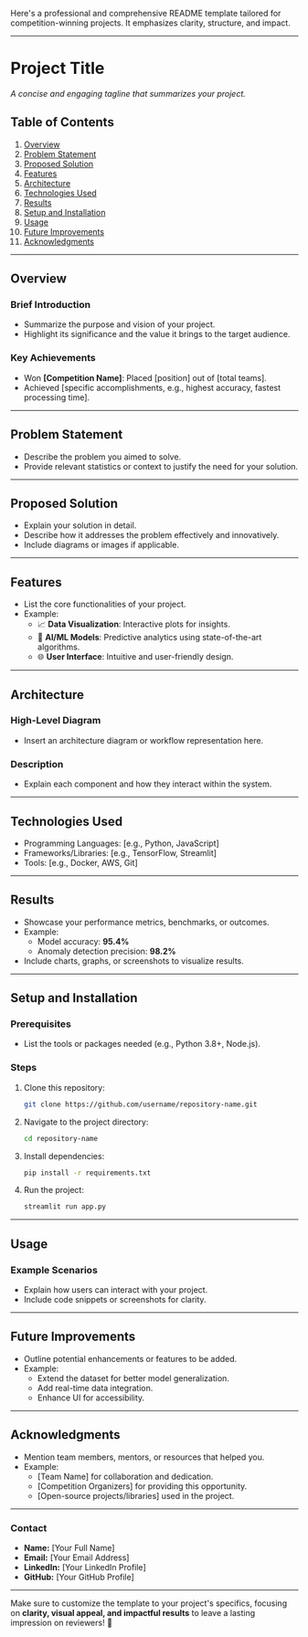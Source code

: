 Here's a professional and comprehensive README template tailored for competition-winning projects. It emphasizes clarity, structure, and impact.  

---

# **Project Title**  
*A concise and engaging tagline that summarizes your project.*

## **Table of Contents**
1. [Overview](#overview)  
2. [Problem Statement](#problem-statement)  
3. [Proposed Solution](#proposed-solution)  
4. [Features](#features)  
5. [Architecture](#architecture)  
6. [Technologies Used](#technologies-used)  
7. [Results](#results)  
8. [Setup and Installation](#setup-and-installation)  
9. [Usage](#usage)  
10. [Future Improvements](#future-improvements)  
11. [Acknowledgments](#acknowledgments)  

---

## **Overview**  
### Brief Introduction  
- Summarize the purpose and vision of your project.  
- Highlight its significance and the value it brings to the target audience.  

### Key Achievements  
- Won **[Competition Name]**: Placed [position] out of [total teams].  
- Achieved [specific accomplishments, e.g., highest accuracy, fastest processing time].  

---

## **Problem Statement**  
- Describe the problem you aimed to solve.  
- Provide relevant statistics or context to justify the need for your solution.  

---

## **Proposed Solution**  
- Explain your solution in detail.  
- Describe how it addresses the problem effectively and innovatively.  
- Include diagrams or images if applicable.

---

## **Features**  
- List the core functionalities of your project.  
- Example:  
  - 📈 **Data Visualization**: Interactive plots for insights.  
  - 🧠 **AI/ML Models**: Predictive analytics using state-of-the-art algorithms.  
  - 🌐 **User Interface**: Intuitive and user-friendly design.

---

## **Architecture**  
### High-Level Diagram  
- Insert an architecture diagram or workflow representation here.  

### Description  
- Explain each component and how they interact within the system.  

---

## **Technologies Used**  
- Programming Languages: [e.g., Python, JavaScript]  
- Frameworks/Libraries: [e.g., TensorFlow, Streamlit]  
- Tools: [e.g., Docker, AWS, Git]  

---

## **Results**  
- Showcase your performance metrics, benchmarks, or outcomes.  
- Example:  
  - Model accuracy: **95.4%**  
  - Anomaly detection precision: **98.2%**  
- Include charts, graphs, or screenshots to visualize results.  

---

## **Setup and Installation**  
### Prerequisites  
- List the tools or packages needed (e.g., Python 3.8+, Node.js).  

### Steps  
1. Clone this repository:  
   ```bash  
   git clone https://github.com/username/repository-name.git  
   ```  
2. Navigate to the project directory:  
   ```bash  
   cd repository-name  
   ```  
3. Install dependencies:  
   ```bash  
   pip install -r requirements.txt  
   ```  
4. Run the project:  
   ```bash  
   streamlit run app.py  
   ```  

---

## **Usage**  
### Example Scenarios  
- Explain how users can interact with your project.  
- Include code snippets or screenshots for clarity.  

---

## **Future Improvements**  
- Outline potential enhancements or features to be added.  
- Example:  
  - Extend the dataset for better model generalization.  
  - Add real-time data integration.  
  - Enhance UI for accessibility.

---

## **Acknowledgments**  
- Mention team members, mentors, or resources that helped you.  
- Example:  
  - [Team Name] for collaboration and dedication.  
  - [Competition Organizers] for providing this opportunity.  
  - [Open-source projects/libraries] used in the project.  

---

### **Contact**  
- **Name:** [Your Full Name]  
- **Email:** [Your Email Address]  
- **LinkedIn:** [Your LinkedIn Profile]  
- **GitHub:** [Your GitHub Profile]  

--- 

Make sure to customize the template to your project's specifics, focusing on **clarity, visual appeal, and impactful results** to leave a lasting impression on reviewers! 🚀